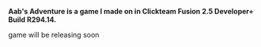 **Aab's Adventure is a game I made on in Clickteam Fusion 2.5 Developer+ Build R294.14.**

game will be releasing soon
